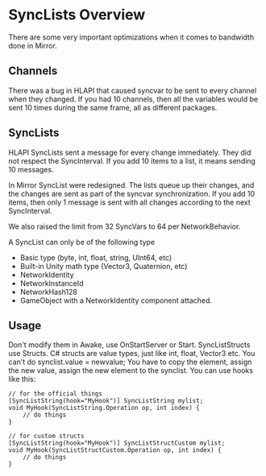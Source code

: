 # SyncLists Overview

There are some very important optimizations when it comes to bandwidth done in Mirror.

## Channels

There was a bug in HLAPI that caused syncvar to be sent to every channel when they changed. If you had 10 channels, then all the variables would be sent 10 times during the same frame, all as different packages.

## SyncLists

HLAPI SyncLists sent a message for every change immediately. They did not respect the SyncInterval. If you add 10 items to a list, it means sending 10 messages.

In Mirror SyncList were redesigned. The lists queue up their changes, and the changes are sent as part of the syncvar synchronization. If you add 10 items, then only 1 message is sent with all changes according to the next SyncInterval.

We also raised the limit from 32 SyncVars to 64 per NetworkBehavior.

A SyncList can only be of the following type

-   Basic type (byte, int, float, string, UInt64, etc)
-   Built-in Unity math type (Vector3, Quaternion, etc)
-   NetworkIdentity
-   NetworkInstanceId
-   NetworkHash128
-   GameObject with a NetworkIdentity component attached.

## Usage

Don't modify them in Awake, use OnStartServer or Start. SyncListStructs use Structs. C\# structs are value types, just like int, float, Vector3 etc. You can't do synclist.value = newvalue; You have to copy the element, assign the new value, assign the new element to the synclist. You can use hooks like this:

```
// for the official things
[SyncListString(hook="MyHook")] SyncListString mylist;
void MyHook(SyncListString.Operation op, int index) {
    // do things
}
     
// for custom structs
[SyncListString(hook="MyHook")] SyncListStructCustom mylist;
void MyHook(SyncListStructCustom.Operation op, int index) {
    // do things
}
```
